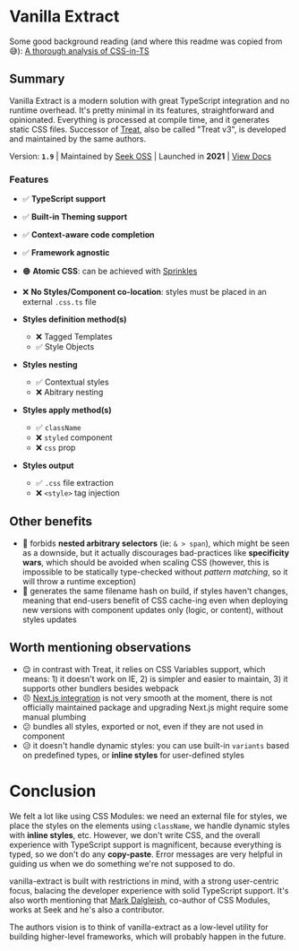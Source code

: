 # Vanilla Extract

Some good background reading (and where this readme was copied from 😅): [A thorough analysis of CSS-in-TS](https://github.com/andreipfeiffer/css-in-js#vanilla-extract)

## Summary

Vanilla Extract is a modern solution with great TypeScript integration and no runtime overhead. It's pretty minimal in its features, straightforward and opinionated. Everything is processed at compile time, and it generates static CSS files. Successor of [Treat](#treat), also be called "Treat v3", is developed and maintained by the same authors.

Version: **`1.9`** | Maintained by [Seek OSS](https://github.com/seek-oss/) | Launched in **2021** | [View Docs](https://vanilla-extract.style/)

### Features

- ✅ **TypeScript support**
- ✅ **Built-in Theming support**
- ✅ **Context-aware code completion**
- ✅ **Framework agnostic**
- 🟠 **Atomic CSS**: can be achieved with [Sprinkles](https://www.npmjs.com/package/@vanilla-extract/sprinkles)
- ❌ **No Styles/Component co-location**: styles must be placed in an external `.css.ts` file
- **Styles definition method(s)**

  - ❌ Tagged Templates
  - ✅ Style Objects

- **Styles nesting**

  - ✅ Contextual styles
  - ❌ Abitrary nesting

- **Styles apply method(s)**

  - ✅ `className`
  - ❌ `styled` component
  - ❌ `css` prop

- **Styles output**
  - ✅ `.css` file extraction
  - ❌ `<style>` tag injection

## Other benefits

- 👮 forbids **nested arbitrary selectors** (ie: `& > span`), which might be seen as a downside, but it actually discourages bad-practices like **specificity wars**, which should be avoided when scaling CSS (however, this is impossible to be statically type-checked without _pattern matching_, so it will throw a runtime exception)
- 🥳 generates the same filename hash on build, if styles haven't changes, meaning that end-users benefit of CSS cache-ing even when deploying new versions with component updates only (logic, or content), without styles updates

## Worth mentioning observations

- 😌 in contrast with Treat, it relies on CSS Variables support, which means: 1) it doesn't work on IE, 2) is simpler and easier to maintain, 3) it supports other bundlers besides webpack
- 😣 [Next.js integration](https://github.com/seek-oss/vanilla-extract/discussions/89) is not very smooth at the moment, there is not officially maintained package and upgrading Next.js might require some manual plumbing
- 😕 bundles all styles, exported or not, even if they are not used in component
- 😥 it doesn't handle dynamic styles: you can use built-in `variants` based on predefined types, or **inline styles** for user-defined styles

# Conclusion

We felt a lot like using CSS Modules: we need an external file for styles, we place the styles on the elements using `className`, we handle dynamic styles with **inline styles**, etc. However, we don't write CSS, and the overall experience with TypeScript support is magnificent, because everything is typed, so we don't do any **copy-paste**. Error messages are very helpful in guiding us when we do something we're not supposed to do.

vanilla-extract is built with restrictions in mind, with a strong user-centric focus, balacing the developer experience with solid TypeScript support. It's also worth mentioning that [Mark Dalgleish](https://twitter.com/markdalgleish), co-author of CSS Modules, works at Seek and he's also a contributor.

The authors vision is to think of vanilla-extract as a low-level utility for building higher-level frameworks, which will probably happen in the future.
